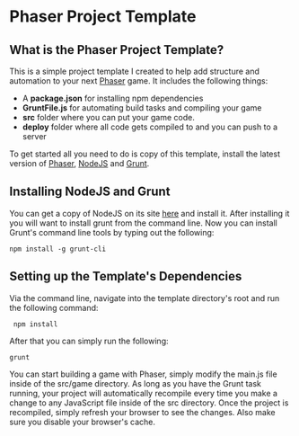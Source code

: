 # Phaser Project Template
## What is the Phaser Project Template?

This is a simple project template I created to help add structure and automation to your next [Phaser](http://phaser.io/) game. It includes the following things:

*   A **package.json** for installing npm dependencies
*   **GruntFile.js** for automating build tasks and compiling your game
*   **src** folder where you can put your game code.
*   **deploy** folder where all code gets compiled to and you can push to a server

To get started all you need to do is copy of this template, install the latest version of [Phaser](http://phaser.io/), [NodeJS](http://nodejs.org) and [Grunt](http://gruntjs.com/).

## Installing NodeJS and Grunt

You can get a copy of NodeJS on its site [here](http://nodejs.org) and install it. 
After installing it you will want to install grunt from the command line.
Now you can install Grunt's command line tools by typing out the following:

    npm install -g grunt-cli

## Setting up the Template's Dependencies

Via the command line, navigate into the template directory's root and run the following command:

     npm install

After that you can simply run the following:

    grunt

You can start building a game with Phaser, simply modify the main.js file inside of the src/game directory. As long as you have the Grunt task running, your project will automatically recompile every time you make a change to any JavaScript file inside of the src directory. Once the project is recompiled, simply refresh your browser to see the changes. Also make sure you disable your browser's cache.